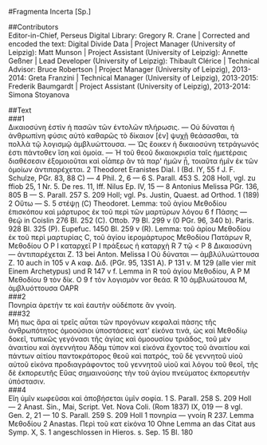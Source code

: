 #Fragmenta Incerta [Sp.]  

##Contributors  
Editor-in-Chief, Perseus Digital Library: Gregory R. Crane | Corrected and encoded the text: Digital Divide Data | Project Manager (University of Leipzig): Matt Munson | Project Assistant (University of Leipzig): Annette Geßner | Lead Developer (University of Leipzig): Thibault Clérice | Technical Advisor: Bruce Robertson | Project Manager (University of Leipzig), 2013-2014: Greta Franzini | Technical Manager (University of Leipzig), 2013-2015: Frederik Baumgardt | Project Assistant (University of Leipzig), 2013-2014: Simona Stoyanova  

##Text  
###1  
Δικαιοσύνη ἐστὶν ἡ πασῶν τῶν ἐντολῶν πλήρωσις. — Οὐ δύναται ἡ ἀνθρωπίνη φύσις αὐτὸ καθαρῶς τὸ δίκαιον [ἐν] ψυχῇ θεάσασθαι, τὰ πολλὰ τῷ λογισμῷ ἀμβλυώττουσα. — Ὡς ἔοικεν ἡ δικαιοσύνη τετράγωνός ἐστι πάντοθεν ἴση καὶ ὁμοία. — Ἡ τοῦ θεοῦ δικαιοκρισία ταῖς ἡμετέραις διαθέσεσιν ἐξομοιοῦται καὶ οἷάπερ ἂν τὰ παρ' ἡμῶν ᾖ, τοιαῦτα ἡμῖν ἐκ τῶν ὁμοίων ἀντιπαρέχεται. 2 Theodoret Eranistes Dial. I (Bd. lY, 55 f J. F. Schulze, PGr. 83, 88 C) — 4 Phil. 2, 6 — 6 S. Parall. 453 S. 208 Holl, vgl. zu ffiob 25, 1 Nr. 5. De res. 11, Iff. Nilus Ep. IV, 15 — 8 Antonius Melissa PGr. 136, 805 B — S. Parall. 257 S. 209 Holl; vgl. Ps. Justin, Quaest. ad Orthod. 1 (189) 2 Οὕτω — S. 5 στέψῃ (C) Theodoret. Lemma: τοῦ ἁγίου Μεθοδίου ἐπισκόπου καὶ μάρτυρος ἐκ τοῦ περὶ τῶν μαρτύρων λόγου 6 f Πάσης — θεῷ in Coislin 276 Bl. 252 (C). Ottob. 79 Bl. 299 v (0 PGr. 96, 340 b). Paris. 928 Bl. 325 (P). Eupefuc. 1450 Bl. 259 v (R). Lemma: τοῦ ἁρίου Μεθοδίου ἐκ τοῦ περὶ μαρτυρίας C, τοῦ ἁγίου ἱερομάρτυρος Μεθοδίου Πατάρων R, Μεθοδίου Ο P Ι καταρχεῖ P Ι πράξεως ἡ καταρχὴ R 7 τῷ &lt; P 8 Δικαιοσύνη — ἀντιπαρέχεται Ζ. 13 bei Anton. Melissa Ι Οὐ δύναται — ἀμβλύλυώττουσα Z. 10 auch in 105 v A καφ. Διδ. (PGr. 95, 13S1 A). P 131 v. Μ 129 (alle vier mit Einem Archetypus) und R 147 v f. Lemma in R τοῦ ἁγίου Μεθοδίου, A P M Μεθοδίου 9 τὸν δίκ. Ο 9 f τὸν λογισμὸν vor θεάσ. R 10 ἀμβλυώτουσα M, ἀμβλυόττουσα OAPR  
###2  
Πονηρία ἀρετήν τε καὶ ἑαυτὴν οὐδέποτε ἂν γνοίη.  
###32  
Μή πως ἄρα αἱ τρεῖς αὗται τῶν προγόνων κεφαλαὶ πάσης τῆς ἀνθρωπότητος ὁμοούσιοι ὑποστάσεις κατ' εἰκόνα τινά, ὡς καὶ Μεθοδίῳ δοκεῖ, τυπικῶς γεγόνασι τῆς ἁγίας καὶ ὁμοουσίου τριάδος, τοῦ μὲν ἀναιτίου καὶ ἀγεννήτου Ἀδὰμ τύπον καὶ εἰκόνα ἔχοντος τοῦ ἀναιτίου καὶ πάντων αἰτίου παντοκράτορος θεοῦ καὶ πατρός, τοῦ δὲ γεννητοῦ υἱοῦ αὐτοῦ εἰκόνα προδιαγράφοντος τοῦ γεννητοῦ υἱοῦ καὶ λόγου τοῦ θεοῖ, τῆς δὲ ἐκπορευτῆς Εὕας σημαινούσης τὴν τοῦ ἁγίου πνεύματος ἐκπορευτὴν ὑπόστασιν.  
###4  
Εἴη ὑμῖν κωφεῦσαι καὶ ἀποβήσεται ὑμῖν σοφία. 1 S. Parall. 258 S. 209 Holl — 2 Anast. Sin., Mai, Script. Vet. Nova Coli. (Rom 1837) IX, 019 — 8 vgl. Gen. 2, 21 — 10 S. Parall. 259 S. 209 Holl 1 πονηρία — γνοίη R 237. Lemma Μεθοδίου 2 Anastas. Περὶ τοῦ κατ εἰκόνα 10 Ohne Lemma an das Citat aus Symp. Χ, S. 1 angeschlossen in Hieros. s. Sep. 15 Bl. 180  
